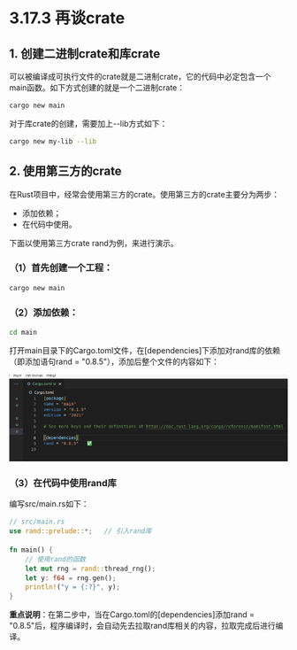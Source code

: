 # 3.17.3 再谈crate
## 1. 创建二进制crate和库crate
可以被编译成可执行文件的crate就是二进制crate，它的代码中必定包含一个main函数。如下方式创建的就是一个二进制crate：

```bash
cargo new main
```

对于库crate的创建，需要加上--lib方式如下：

```bash
cargo new my-lib --lib
```

## 2. 使用第三方的crate
在Rust项目中，经常会使用第三方的crate。使用第三方的crate主要分为两步：
- 添加依赖；
- 在代码中使用。

下面以使用第三方crate rand为例，来进行演示。
### （1）首先创建一个工程：

```bash
cargo new main
```

### （2）添加依赖：

```bash
cd main
```

打开main目录下的Cargo.toml文件，在[dependencies]下添加对rand库的依赖（即添加语句rand = "0.8.5"），添加后整个文件的内容如下：

![注释](.././assets/39.png)

### （3）在代码中使用rand库
编写src/main.rs如下：

```rust
// src/main.rs
use rand::prelude::*;   // 引入rand库

fn main() {
    // 使用rand的函数
    let mut rng = rand::thread_rng();
    let y: f64 = rng.gen();
    println!("y = {:?}", y);
}
```

**重点说明**：在第二步中，当在Cargo.toml的[dependencies]添加rand = "0.8.5"后，程序编译时，会自动先去拉取rand库相关的内容，拉取完成后进行编译。
